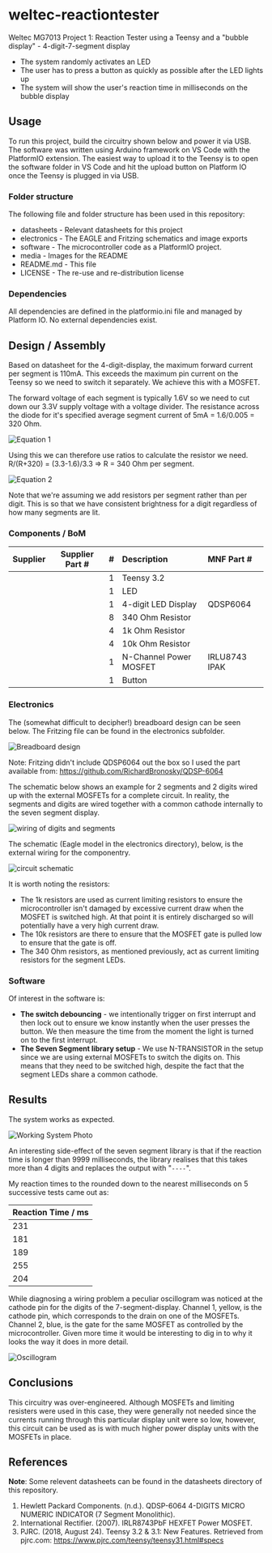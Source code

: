 # weltec-reactiontester

Weltec MG7013 Project 1: Reaction Tester using a Teensy and a "bubble display" - 4-digit-7-segment display

* The system randomly activates an LED
* The user has to press a button as quickly as possible after the LED lights up
* The system will show the user's reaction time in milliseconds on the bubble display

## Usage
To run this project, build the circuitry shown below and power it via USB. The software was written using Arduino framework on VS Code with the PlatformIO extension. The easiest way to upload it to the Teensy is to open the software folder in VS Code and hit the upload button on Platform IO once the Teensy is plugged in via USB.

### Folder structure
The following file and folder structure has been used in this repository:

* datasheets - Relevant datasheets for this project
* electronics - The EAGLE and Fritzing schematics and image exports
* software - The microcontroller code as a PlatformIO project.
* media - Images for the README
* README.md - This file
* LICENSE - The re-use and re-distribution license

### Dependencies
All dependencies are defined in the platformio.ini file and managed by Platform IO. No external dependencies exist.

## Design / Assembly

Based on datasheet for the 4-digit-display, the maximum forward current per segment is 110mA. This exceeds the maximum pin current on the Teensy so we need to switch it separately. We achieve this with a MOSFET.

The forward voltage of each segment is typically 1.6V so we need to cut down our 3.3V supply voltage with a voltage divider. The resistance across the diode for it's specified average segment current of 5mA = 1.6/0.005 = 320 Ohm. 

![Equation 1](./media/eq1.PNG)

Using this we can therefore use ratios to calculate the resistor we need. R/(R+320) = (3.3-1.6)/3.3 => R = 340 Ohm per segment.

![Equation 2](./media/eq2.PNG)

Note that we're assuming we add resistors per segment rather than per digit. This is so that we have consistent brightness for a digit regardless of how many segments are lit.

### Components / BoM
| Supplier | Supplier Part # | # | Description            | MNF Part #    |
|:---------|:---------------:|---|:-----------------------|:--------------|
|          |                 | 1 | Teensy 3.2             |               |
|          |                 | 1 | LED                    |               |
|          |                 | 1 | 4-digit LED Display    | QDSP6064      |
|          |                 | 8 | 340 Ohm Resistor       |               |
|          |                 | 4 | 1k Ohm Resistor        |               |
|          |                 | 4 | 10k Ohm Resistor       |               |
|          |                 | 1 | N-Channel Power MOSFET | IRLU8743 IPAK |
|          |                 | 1 | Button                 |               |

### Electronics

The (somewhat difficult to decipher!) breadboard design can be seen below. The Fritzing file can be found in the electronics subfolder.

![Breadboard design](./electronics/breadboard.png)

Note: Fritzing didn't include QDSP6064 out the box so I used the part available from: https://github.com/RichardBronosky/QDSP-6064

The schematic below shows an example for 2 segments and 2 digits wired up with the external MOSFETs for a complete circuit. In reality, the segments and digits are wired together with a common cathode internally to the seven segment display.

![wiring of digits and segments](./media/internalwiring.JPG)

The schematic (Eagle model in the electronics directory), below, is the external wiring for the componentry.

![circuit schematic](./electronics/schematic.PNG)

It is worth noting the resistors:
* The 1k resistors are used as current limiting resistors to ensure the microcontroller isn't damaged by excessive current draw when the MOSFET is switched high. At that point it is entirely discharged so will potentially have a very high current draw.
* The 10k resistors are there to ensure that the MOSFET gate is pulled low to ensure that the gate is off.
* The 340 Ohm resistors, as mentioned previously, act as current limiting resistors for the segment LEDs. 

### Software
Of interest in the software is:
* **The switch debouncing** - we intentionally trigger on first interrupt and then lock out to ensure we know instantly when the user presses the button. We then measure the time from the moment the light is turned on to the first interrupt.
* **The Seven Segment library setup** - We use N-TRANSISTOR in the setup since we are using external MOSFETs to switch the digits on. This means that they need to be switched high, despite the fact that the segment LEDs share a common cathode.

## Results
The system works as expected.

![Working System Photo](./media/workingsystem.jpg)

An interesting side-effect of the seven segment library is that if the reaction time is longer than 9999 milliseconds, the library realises that this takes more than 4 digits and replaces the output with "`----`".

My reaction times to the rounded down to the nearest milliseconds on 5 successive tests came out as:

| Reaction Time / ms |
|--------------------|
| 231                |
| 181                |
| 189                |
| 255                |
| 204                |

While diagnosing a wiring problem a peculiar oscillogram was noticed at the cathode pin for the digits of the 7-segment-display. Channel 1, yellow, is the cathode pin, which corresponds to the drain on one of the MOSFETs. Channel 2, blue, is the gate for the same MOSFET as controlled by the microcontroller. Given more time it would be interesting to dig in to why it looks the way it does in more detail.

![Oscillogram](./media/cathodeoscillogram.JPG)

## Conclusions

This circuitry was over-engineered. Although MOSFETs and limiting resisters were used in this case, they were generally not needed since the currents running through this particular display unit were so low, however, this circuit can be used as is with much higher power display units with the MOSFETs in place. 

## References

**Note**: Some relevent datasheets can be found in the datasheets directory of this repository.

1. Hewlett Packard Components. (n.d.). QDSP-6064 4-DIGITS MICRO NUMERIC INDICATOR (7 Segment Monolithic). 
2. International Rectifier. (2007). IRLR8743PbF HEXFET Power MOSFET. 
3. PJRC. (2018, August 24). Teensy 3.2 & 3.1: New Features. Retrieved from pjrc.com: https://www.pjrc.com/teensy/teensy31.html#specs
